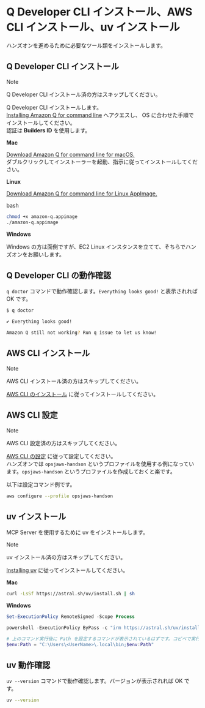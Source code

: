 # Q Developer CLI インストール、AWS CLI インストール、uv インストール

ハンズオンを進めるために必要なツール類をインストールします。  

## Q Developer CLI インストール

> [!NOTE]
> Q Developer CLI インストール済の方はスキップしてください。  

Q Developer CLI インストールします。  
[Installing Amazon Q for command line](https://docs.aws.amazon.com/amazonq/latest/qdeveloper-ug/command-line-installing.html) へアクエスし、 OS に合わせた手順でインストールしてください。  
認証は **Builders ID** を使用します。  

**Mac**

[Download Amazon Q for command line for macOS.](https://desktop-release.q.us-east-1.amazonaws.com/latest/Amazon%20Q.dmg)  
ダブルクリックしてインストーラーを起動、指示に従ってインストールしてください。  

**Linux**

[Download Amazon Q for command line for Linux AppImage.](https://desktop-release.q.us-east-1.amazonaws.com/latest/amazon-q.appimage)  

bash
```bash
chmod +x amazon-q.appimage
./amazon-q.appimage
```

**Windows**	

Windows の方は面倒ですが、EC2 Linux インスタンスを立てて、そちらでハンズオンをお願いします。  

## Q Developer CLI の動作確認

`q doctor` コマンドで動作確認します。`Everything looks good!` と表示されれば OK です。  

```bash
$ q doctor

✔ Everything looks good!

Amazon Q still not working? Run q issue to let us know!
```

## AWS CLI インストール

> [!NOTE]
> AWS CLI インストール済の方はスキップしてください。  

[AWS CLI のインストール](https://docs.aws.amazon.com/ja_jp/cli/latest/userguide/getting-started-install.html) に従ってインストールしてください。

## AWS CLI 設定

> [!NOTE]
> AWS CLI 設定済の方はスキップしてください。  

[AWS CLI の設定](hhttps://docs.aws.amazon.com/ja_jp/cli/latest/userguide/getting-started-quickstart.html) に従って設定してください。  
ハンズオンでは `opsjaws-handson` というプロファイルを使用する例になっています。`opsjaws-handson` というプロファイルを作成しておくと楽です。    

以下は設定コマンド例です。  

```bash
aws configure --profile opsjaws-handson
```

## uv インストール

MCP Server を使用するために uv をインストールします。  

> [!NOTE]
> uv インストール済の方はスキップしてください。  

[Installing uv](https://docs.astral.sh/uv/getting-started/installation/) に従ってインストールしてください。  

**Mac**

```bash
curl -LsSf https://astral.sh/uv/install.sh | sh
```

**Windows**

```powershell
Set-ExecutionPolicy RemoteSigned -Scope Process

powershell -ExecutionPolicy ByPass -c "irm https://astral.sh/uv/install.ps1 | iex"

# 上のコマンド実行後に Path を設定するコマンドが表示されているはずです。コピペで実行してください。
$env:Path = "C:\Users\<UserName>\.local\bin;$env:Path"
```

## uv 動作確認

`uv --version` コマンドで動作確認します。バージョンが表示されれば OK です。  

```bash
uv --version
```
